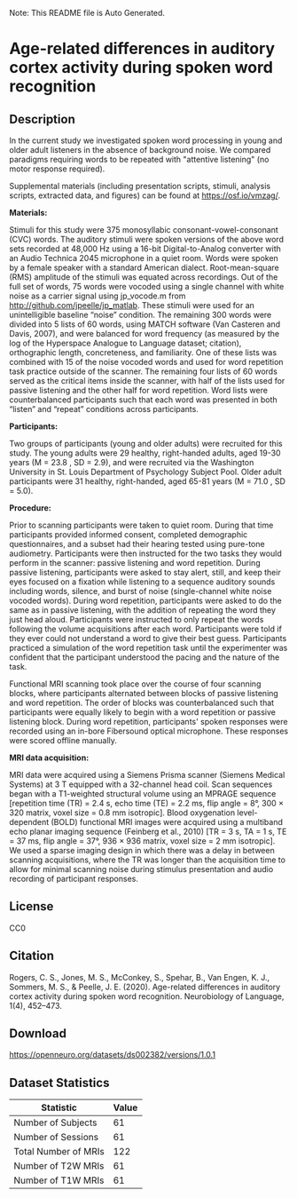 Note: This README file is Auto Generated.

# Age-related differences in auditory cortex activity during spoken word recognition

## Description

In the current study we investigated spoken word processing in young and
older adult listeners in the absence of background noise. We compared
paradigms requiring words to be repeated with "attentive listening" (no
motor response required).

Supplemental materials (including presentation scripts, stimuli,
analysis scripts, extracted data, and figures) can be found at
<https://osf.io/vmzag/>.

**Materials:**

Stimuli for this study were 375 monosyllabic consonant-vowel-consonant
(CVC) words. The auditory stimuli were spoken versions of the above word
sets recorded at 48,000 Hz using a 16-bit Digital-to-Analog converter
with an Audio Technica 2045 microphone in a quiet room. Words were
spoken by a female speaker with a standard American dialect.
Root-mean-square (RMS) amplitude of the stimuli was equated across
recordings. Out of the full set of words, 75 words were vocoded using a
single channel with white noise as a carrier signal using jp_vocode.m
from <http://github.com/jpeelle/jp_matlab>. These stimuli were used for
an unintelligible baseline “noise” condition. The remaining 300 words
were divided into 5 lists of 60 words, using MATCH software (Van
Casteren and Davis, 2007), and were balanced for word frequency (as
measured by the log of the Hyperspace Analogue to Language dataset;
citation), orthographic length, concreteness, and familiarity. One of
these lists was combined with 15 of the noise vocoded words and used for
word repetition task practice outside of the scanner. The remaining four
lists of 60 words served as the critical items inside the scanner, with
half of the lists used for passive listening and the other half for word
repetition. Word lists were counterbalanced participants such that each
word was presented in both “listen” and “repeat” conditions across
participants.

**Participants:**

Two groups of participants (young and older adults) were recruited for
this study. The young adults were 29 healthy, right-handed adults, aged
19-30 years (M = 23.8 , SD = 2.9), and were recruited via the Washington
University in St. Louis Department of Psychology Subject Pool. Older
adult participants were 31 healthy, right-handed, aged 65-81 years (M =
71.0 , SD = 5.0).

**Procedure:**

Prior to scanning participants were taken to quiet room. During that
time participants provided informed consent, completed demographic
questionnaires, and a subset had their hearing tested using pure-tone
audiometry. Participants were then instructed for the two tasks they
would perform in the scanner: passive listening and word repetition.
During passive listening, participants were asked to stay alert, still,
and keep their eyes focused on a fixation while listening to a sequence
auditory sounds including words, silence, and burst of noise
(single-channel white noise vocoded words). During word repetition,
participants were asked to do the same as in passive listening, with the
addition of repeating the word they just head aloud. Participants were
instructed to only repeat the words following the volume acquisitions
after each word. Participants were told if they ever could not
understand a word to give their best guess. Participants practiced a
simulation of the word repetition task until the experimenter was
confident that the participant understood the pacing and the nature of
the task.

Functional MRI scanning took place over the course of four scanning
blocks, where participants alternated between blocks of passive
listening and word repetition. The order of blocks was counterbalanced
such that participants were equally likely to begin with a word
repetition or passive listening block. During word repetition,
participants' spoken responses were recorded using an in-bore Fibersound
optical microphone. These responses were scored offline manually.

**MRI data acquisition:**

MRI data were acquired using a Siemens Prisma scanner (Siemens Medical
Systems) at 3 T equipped with a 32-channel head coil. Scan sequences
began with a T1-weighted structural volume using an MPRAGE sequence
[repetition time (TR) = 2.4 s, echo time (TE) = 2.2 ms, flip angle = 8°,
300 × 320 matrix, voxel size = 0.8 mm isotropic]. Blood oxygenation
level-dependent (BOLD) functional MRI images were acquired using a
multiband echo planar imaging sequence (Feinberg et al., 2010) [TR = 3
s, TA = 1 s, TE = 37 ms, flip angle = 37°, 936 × 936 matrix, voxel size
= 2 mm isotropic]. We used a sparse imaging design in which there was a
delay in between scanning acquisitions, where the TR was longer than the
acquisition time to allow for minimal scanning noise during stimulus
presentation and audio recording of participant responses. 


## License

CC0

## Citation

Rogers, C. S., Jones, M. S., McConkey, S., Spehar, B., Van Engen, K. J., Sommers, M. S., & Peelle, J. E. (2020). Age-related differences in auditory cortex activity during spoken word recognition. Neurobiology of Language, 1(4), 452–473.

## Download

https://openneuro.org/datasets/ds002382/versions/1.0.1

## Dataset Statistics

| Statistic | Value |
| --- | --- |
| Number of Subjects | 61 |
| Number of Sessions | 61 |
| Total Number of MRIs | 122 |
| Number of T2W MRIs | 61 |
| Number of T1W MRIs | 61 |


